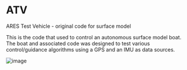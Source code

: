 # ATV
ARES Test Vehicle - original code for surface model

This is the code that used to control an autonomous surface model boat. The boat and associated code was designed to test various control/guidance algorithms 
using a GPS and an IMU as data sources.

![image](https://user-images.githubusercontent.com/25494253/216802995-cab7602f-88b6-4443-bbd1-32bc539012d9.png)

